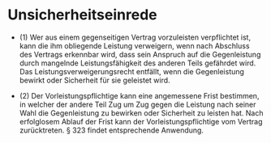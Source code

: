 # Unsicherheitseinrede

- (1) Wer aus einem gegenseitigen Vertrag vorzuleisten verpflichtet ist, kann die ihm obliegende Leistung verweigern, wenn nach Abschluss des Vertrags erkennbar wird, dass sein Anspruch auf die Gegenleistung durch mangelnde Leistungsfähigkeit des anderen Teils gefährdet wird. Das Leistungsverweigerungsrecht entfällt, wenn die Gegenleistung bewirkt oder Sicherheit für sie geleistet wird.

- (2) Der Vorleistungspflichtige kann eine angemessene Frist bestimmen, in welcher der andere Teil Zug um Zug gegen die Leistung nach seiner Wahl die Gegenleistung zu bewirken oder Sicherheit zu leisten hat. Nach erfolglosem Ablauf der Frist kann der Vorleistungspflichtige vom Vertrag zurücktreten. § 323 findet entsprechende Anwendung.

